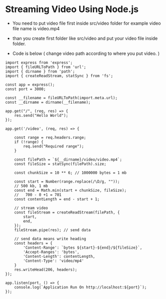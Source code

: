 # Streaming Video Using Node.js

- You need to put video file first inside src/video folder for example video file name is video.mp4
- than you create first folder like src/video and put your video file inside folder.

- Code is below ( change video path according to where you put video. )

```
import express from 'express';
import { fileURLToPath } from 'url';
import { dirname } from 'path';
import { createReadStream, statSync } from 'fs';

const app = express();
const port = 3000;

const __filename = fileURLToPath(import.meta.url);
const __dirname = dirname(__filename);

app.get("/", (req, res) => {
    res.send("Hello World");
});

app.get('/video', (req, res) => {

    const range = req.headers.range;
    if (!range) {
        req.send("Required range");
    }

    const filePath = `${__dirname}/video/video.mp4`;
    const fileSize = statSync(filePath).size;

    const chunkSize = 10 ** 6; // 1000000 bytes = 1 mb

    const start = Number(range.replace(/\D/g, ""));
    // 500 kb, 1 mb
    const end = Math.min(start + chunkSize, fileSize);
    //   700 - 0 +1 = 701
    const contentLength = end - start + 1;

    // stream video
    const fileStream = createReadStream(filePath, {
        start,
        end,
    });
    fileStream.pipe(res); // send data

    // send data means write heading
    const headers = {
        'Content-Range': `bytes ${start}-${end}/${fileSize}`,
        'Accept-Ranges': 'bytes',
        'Content-Length': contentLength,
        'Content-Type': 'video/mp4'
    }
    res.writeHead(206, headers);
});

app.listen(port, () => {
    console.log(`Application Run On http://localhost:${port}`);
});
```